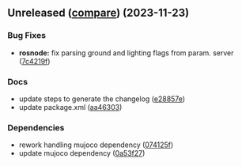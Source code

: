 <!-- insertion marker -->
<a name="Unreleased"></a>
## Unreleased ([compare](https://github.com/balandbal/urdf2mjcf/compare/2.0.0...HEAD)) (2023-11-23)

### Bug Fixes

- **rosnode:** fix parsing ground and lighting flags from param. server ([7c4219f](https://github.com/balandbal/urdf2mjcf/commit/7c4219fde402f8774a7e53ddfbc749fc28e8249a))

### Docs

- update steps to generate the changelog ([e28857e](https://github.com/balandbal/urdf2mjcf/commit/e28857ed38b763f962c8a3cae9e2d018596f36de))
- update package.xml ([aa46303](https://github.com/balandbal/urdf2mjcf/commit/aa463032e8cc3874191b88376a471c5982029889))

### Dependencies

- rework handling mujoco dependency ([074125f](https://github.com/balandbal/urdf2mjcf/commit/074125ff868a3149bee6f7c5d9a3221a64e4f87e))
- update mujoco dependency ([0a53f27](https://github.com/balandbal/urdf2mjcf/commit/0a53f2780c03655630a77178b0eb7d1b35e45a3d))

<!-- insertion marker -->
